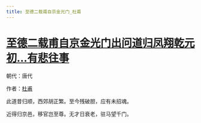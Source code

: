 ```yaml
---
title: 至德二载甫自京金光门_杜甫
---
```


# [至德二载甫自京金光门出问道归凤翔乾元初…有悲往事](http://so.gushiwen.org/view_10875.aspx)

朝代：唐代

作者：[杜甫](http://so.gushiwen.org/author_474.aspx)

此道昔归顺，西郊胡正繁。至今残破胆，应有未招魂。 

近得归京邑，移官岂至尊。无才日衰老，驻马望千门。